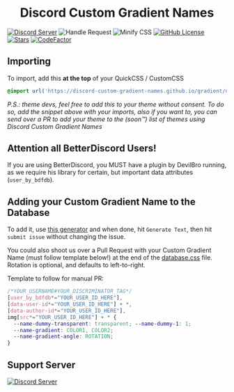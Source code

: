 <h1 align=center>Discord Custom Gradient Names</h1> 

[![Discord Server](https://discordapp.com/api/guilds/754130139415183401/widget.png?style=shield)](https://discord.gg/Cka4prH)
![Handle Request](https://github.com/Discord-Custom-Gradient-Names/gradient/workflows/Handle%20Request/badge.svg?branch=master&event=issues)
![Minify CSS](https://github.com/Discord-Custom-Gradient-Names/gradient/workflows/Minify%20CSS/badge.svg?event=push)
[![GitHub License](https://img.shields.io/github/license/Discord-Custom-Gradient-Names/gradient.svg)](https://github.com/Discord-Custom-Gradient-Names/gradient/blob/master/LICENSE)
[![Stars](https://img.shields.io/github/stars/Discord-Custom-Gradient-Names/gradient.svg)](https://www.youtube.com/watch?v=dQw4w9WgXcQ)
[![CodeFactor](https://www.codefactor.io/repository/github/discord-custom-gradient-names/gradient/badge)](https://www.codefactor.io/repository/github/discord-custom-gradient-names/gradient)

## Importing
To import, add this **at the top** of your QuickCSS / CustomCSS
```css
@import url('https://discord-custom-gradient-names.github.io/gradient/dist/main.min.css');
```

*P.S.: theme devs, feel free to add this to your theme without consent. To do so, add the snippet above with your imports, also if you want to, you can send over a PR to add your theme to the (soon™) list of themes using Discord Custom Gradient Names*


## Attention all BetterDiscord Users!
If you are using BetterDiscord, you MUST have a plugin by DevilBro running, as we require his library for certain, but important data attributes (`user_by_bdfdb`).

## Adding your Custom Gradient Name to the Database
To add it, use [this generator](https://discord-custom-gradient-names.github.io/gradient/app/) and when done, hit `Generate Text`, then hit ``submit issue`` without changing the issue.

You could also shoot us over a Pull Request with your Custom Gradient Name (must follow template below!) at the end of the [database.css](https://github.com/Discord-Custom-Gradient-Names/gradient/database.css) file. Rotation is optional, and defaults to left-to-right.

Template to follow for manual PR: 
```css
/*YOUR_USERNAME#YOUR_DISCRIMINATOR_TAG*/
[user_by_bdfdb*="YOUR_USER_ID_HERE"],
[data-user-id*="YOUR_USER_ID_HERE"] + *,
[data-author-id*="YOUR_USER_ID_HERE"],
img[src*="YOUR_USER_ID_HERE"] + * {
  --name-dummy-transparent: transparent; --name-dummy-1: 1;
  --name-gradient: COLOR1, COLOR2;
  --name-gradient-angle: ROTATION;
}
```

## Support Server
[![Discord Server](https://discordapp.com/api/guilds/754130139415183401/widget.png?style=banner2)](https://discord.gg/Cka4prH)
